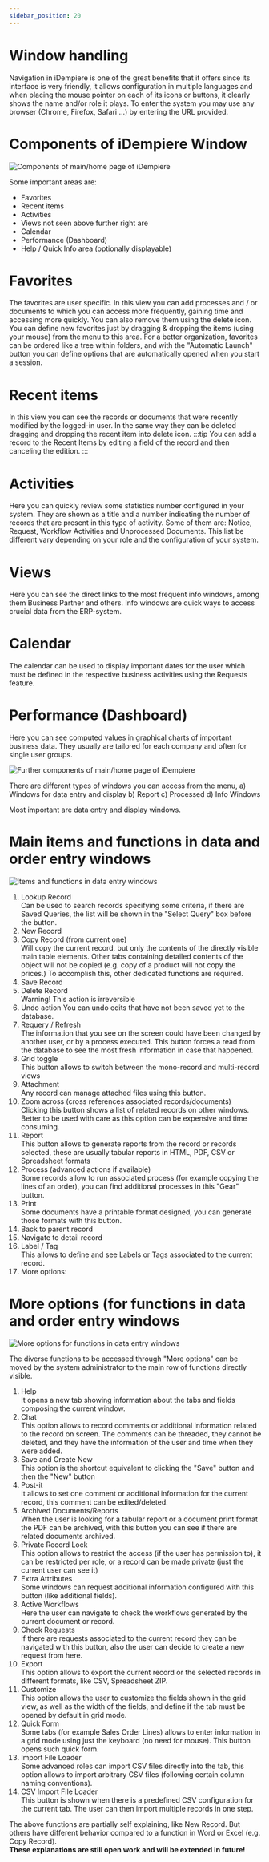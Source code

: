 ```yaml
---
sidebar_position: 20
---
```



# Window handling 
Navigation in iDempiere is one of the great benefits that it offers since its interface is very
friendly, it allows configuration in multiple languages and when placing the mouse pointer
on each of its icons or buttons, it clearly shows the name and/or role it plays. To enter the
system you may use any browser (Chrome, Firefox, Safari ...) by entering the URL
provided.

# Components of iDempiere Window
![Components of main/home page of iDempiere](./PNGs/Screen_basicplane.png)

Some important areas are:
- Favorites
- Recent items
- Activities
- Views
not seen above further right are
- Calendar
- Performance (Dashboard)
- Help / Quick Info area (optionally displayable)

# Favorites
The favorites are user specific. In this view you can add processes and / or documents to which you can access
more frequently, gaining time and accessing more quickly. You can also remove them
using the delete icon.
You can define new favorites just by dragging & dropping the items (using your mouse)
from the menu to this area.  For a better organization, favorites can be ordered like a tree within folders, and with the "Automatic Launch" button you can define options that are automatically opened when you start a session.

# Recent items
In this view you can see the records or documents that were recently modified by the
logged-in user. In the same way they can be deleted dragging and dropping the recent item into delete icon.
:::tip
You can add a record to the Recent Items by editing a field of the record and then canceling the edition.
:::

# Activities
Here you can quickly review some statistics number configured in your system.  They are shown as a title and a number indicating the number of records that are present in this type of activity.  Some of them
are: Notice, Request, Workflow Activities and Unprocessed Documents.  This list be different vary depending on your role and the configuration of your system.

# Views
Here you can see the direct links to the most frequent info windows, among them
Business Partner and others. Info windows are quick ways to access crucial data from the ERP-system.

# Calendar
The calendar can be used to display important dates for the user which must be defined in the respective business activities using the Requests feature.

# Performance (Dashboard)
Here you can see computed values in graphical charts of important business data. They usually are tailored for each company and often for single user groups.

![Further components of main/home page of iDempiere](./PNGs/Screen_basicrightpart.png)

There are different types of windows you can access from the menu, a) Windows for data entry and display b) Report c) Processed d) Info Windows

Most important are data entry and display windows.

# Main items and functions in data and order entry windows

![Items and functions in data entry windows](./PNGs/FunctionsOnDataEditWindows_Open.png)

1. Lookup Record  
Can be used to search records specifying some criteria, if there are Saved Queries, the list will be shown in the "Select Query" box before the button.
2. New Record
3. Copy Record (from current one)  
    Will copy the current record, but only the contents of the directly visible main table elements. Other tabs containing detailed contents of the object will not be copied (e.g. copy of a product will not copy the prices.) To accomplish this, other dedicated functions are required. 
4. Save Record
5. Delete Record  
Warning!  This action is irreversible
6. Undo action
You can undo edits that have not been saved yet to the database.
7. Requery / Refresh  
The information that you see on the screen could have been changed by another user, or by a process executed.  This button forces a read from the database to see the most fresh information in case that happened.
8. Grid toggle  
This button allows to switch between the mono-record and multi-record views
9. Attachment  
Any record can manage attached files using this button.
10. Zoom across (cross references associated records/documents)  
Clicking this button shows a list of related records on other windows.  Better to be used with care as this option can be expensive and time consuming.
11. Report  
This button allows to generate reports from the record or records selected, these are usually tabular reports in HTML, PDF, CSV or Spreadsheet formats
12. Process (advanced actions if available)  
Some records allow to run associated process (for example copying the lines of an order), you can find additional processes in this "Gear" button.
13. Print  
Some documents have a printable format designed, you can generate those formats with this button.
14. Back to parent record
15. Navigate to detail record
16. Label / Tag  
This allows to define and see Labels or Tags associated to the current record.
17. More options:


# More options (for functions in data and order entry windows

![More options for functions in data entry windows](./PNGs/FunctionsOnDataEditWindows_HiddenExtras.png)

The diverse functions to be accessed through "More options" can be moved by the system administrator to the main row of functions directly visible.

1. Help  
It opens a new tab showing information about the tabs and fields composing the current window.
2. Chat  
This option allows to record comments or additional information related to the record on screen.  The comments can be threaded, they cannot be deleted, and they have the information of the user and time when they were added.
3. Save and Create New  
This option is the shortcut equivalent to clicking the "Save" button and then the "New" button
4. Post-it  
It allows to set one comment or additional information for the current record, this comment can be edited/deleted.
5. Archived Documents/Reports  
When the user is looking for a tabular report or a document print format the PDF can be archived, with this button you can see if there are related documents archived.
6. Private Record Lock  
This option allows to restrict the access (if the user has permission to), it can be restricted per role, or a record can be made private (just the current user can see it)
7. Extra Attributes  
Some windows can request additional information configured with this button (like additional fields).
8. Active Workflows  
Here the user can navigate to check the workflows generated by the current document or record.
9. Check Requests  
If there are requests associated to the current record they can be navigated with this button, also the user can decide to create a new request from here.
10. Export  
This option allows to export the current record or the selected records in different formats, like CSV, Spreadsheet ZIP.
11. Customize  
This option allows the user to customize the fields shown in the grid view, as well as the width of the fields, and define if the tab must be opened by default in grid mode.
12. Quick Form  
Some tabs (for example Sales Order Lines) allows to enter information in a grid mode using just the keyboard (no need for mouse).  This button opens such quick form.
13. Import File Loader  
Some advanced roles can import CSV files directly into the tab, this option allows to import arbitrary CSV files (following certain column naming conventions).
14. CSV Import File Loader  
This button is shown when there is a predefined CSV configuration for the current tab.  The user can then import multiple records in one step.

The above functions are partially self explaining, like New Record. But others have different behavior compared to a function in Word or Excel (e.g. Copy Record).  
**These explanations are still open work and will be extended in future!**
